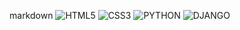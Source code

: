 markdown
![HTML5](https://img.icons8.com/?size=100&id=20909&format=png&color=000000)
![CSS3](https://img.icons8.com/?size=100&id=YjeKwnSQIBUq&format=png&color=000000)
![PYTHON](https://img.icons8.com/?size=100&id=Rc0Xn5AtE8kX&format=png&color=000000)
![DJANGO](https://img.icons8.com/?size=100&id=LPmcJ9e0FU7K&format=png&color=000000)
